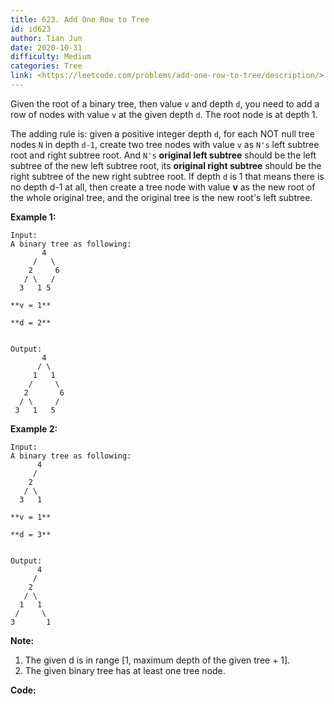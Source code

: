 ```yaml
---
title: 623. Add One Row to Tree
id: id623
author: Tian Jun
date: 2020-10-31
difficulty: Medium
categories: Tree
link: <https://leetcode.com/problems/add-one-row-to-tree/description/>
---
```


Given the root of a binary tree, then value `v` and depth `d`, you need to add
a row of nodes with value `v` at the given depth `d`. The root node is at
depth 1.

The adding rule is: given a positive integer depth `d`, for each NOT null tree
nodes `N` in depth `d-1`, create two tree nodes with value `v` as `N's` left
subtree root and right subtree root. And `N's` **original left subtree**
should be the left subtree of the new left subtree root, its **original right
subtree** should be the right subtree of the new right subtree root. If depth
`d` is 1 that means there is no depth d-1 at all, then create a tree node with
value **v** as the new root of the whole original tree, and the original tree
is the new root's left subtree.

**Example 1:**  
            
	Input:     A binary tree as following:           4         /   \        2     6       / \   /       3   1 5           **v = 1**        **d = 2**        
	Output:            4          / \         1   1        /     \       2       6      / \     /      3   1   5           

**Example 2:**  
            
	Input:     A binary tree as following:          4         /           2           / \         3   1            **v = 1**        **d = 3**        
	Output:           4         /           2       / \          1   1     /     \      3       1    

**Note:**  

  1. The given d is in range [1, maximum depth of the given tree + 1].
  2. The given binary tree has at least one tree node.


**Code:**
